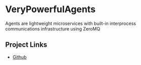 # VeryPowerfulAgents

Agents are lightweight microservices with built-in interprocess communications infrastructure using ZeroMQ

## Project Links

- [Github](https://github.com/shirecoding/VeryPowerfulAgents)
